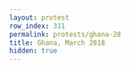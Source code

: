 ```yaml
---
layout: protest
row_index: 311
permalink: protests/ghana-28
title: Ghana, March 2018
hidden: true
---
```

